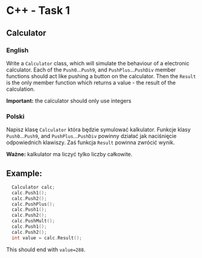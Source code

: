 # C++ - Task 1

## Calculator

### English

Write a `Calculator` class, which will simulate the behaviour of a electronic calculator.
Each of the `Push0`...`Push9`, and `PushPlus`...`PushDiv` member functions should act 
like pushing a button on the calculator. Then the `Result` is the only member function
which returns a value - the result of the calculation.

**Important:** the calculator should only use integers

### Polski

Napisz klasę `Calculator` która będzie symulować kalkulator. Funkcje klasy `Push0`...`Push9`,
and `PushPlus`...`PushDiv` powinny działać jak naciśnięcie odpowiednich klawiszy. Zaś
funkcja `Result` powinna zwrócić wynik.

**Ważne:** kalkulator ma liczyć tylko liczby całkowite.

## Example:

```c++
  Calculator calc;
  calc.Push1();
  calc.Push2();
  calc.PushPlus();
  calc.Push1();   
  calc.Push2();
  calc.PushMult();
  calc.Push1();
  calc.Push2();
  int value = calc.Result();
```

This should end with `value=288`.
